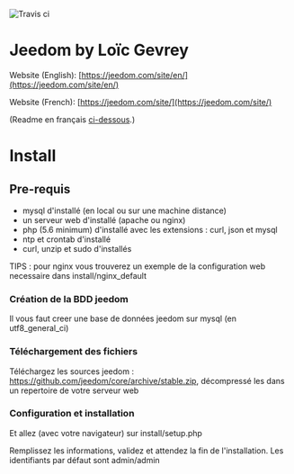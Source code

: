 ![Travis ci](https://travis-ci.org/jeedom/core.svg)

# Jeedom by Loïc Gevrey #

Website (English): [https://jeedom.com/site/en/](https://jeedom.com/site/en/)

Website (French):  [https://jeedom.com/site/](https://jeedom.com/site/)

(Readme en français [ci-dessous](#french).)

# Install #

## Pre-requis
- mysql d'installé (en local ou sur une machine distance)
- un serveur web d'installé (apache ou nginx)
- php (5.6 minimum) d'installé avec les extensions : curl, json et mysql
- ntp et crontab d'installé
- curl, unzip et sudo d'installés

TIPS : pour nginx vous trouverez un exemple de la configuration web necessaire dans install/nginx_default

### Création de la BDD jeedom

Il vous faut creer une base de données jeedom sur mysql (en utf8_general_ci)

### Téléchargement des fichiers

Téléchargez les sources jeedom : https://github.com/jeedom/core/archive/stable.zip, décompressé les dans un repertoire de votre serveur web

### Configuration et installation

Et allez (avec votre navigateur) sur install/setup.php

Remplissez les informations, validez et attendez la fin de l'installation. Les identifiants par défaut sont admin/admin
